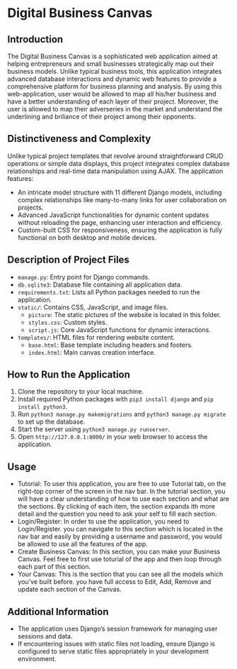 # Digital Business Canvas

## Introduction

The Digital Business Canvas is a sophisticated web application aimed at helping entrepreneurs and small businesses strategically map out their business models. Unlike typical business tools, this application integrates advanced database interactions and dynamic web features to provide a comprehensive platform for business planning and analysis. By using this web-application, user would be allowed to map all his/her business and have a better understanding of each layer of their project. Moreover, the user is allowed to map their adverseries in the market and understand the underlining and briliance of their project among their opponents.

## Distinctiveness and Complexity

Unlike typical project templates that revolve around straightforward CRUD operations or simple data displays, this project integrates complex database relationships and real-time data manipulation using AJAX. The application features:
- An intricate model structure with 11 different Django models, including complex relationships like many-to-many links for user collaboration on projects.
- Advanced JavaScript functionalities for dynamic content updates without reloading the page, enhancing user interaction and efficiency.
- Custom-built CSS for responsiveness, ensuring the application is fully functional on both desktop and mobile devices.

## Description of Project Files

- `manage.py`: Entry point for Django commands.
- `db.sqlite3`: Database file containing all application data.
- `requirements.txt`: Lists all Python packages needed to run the application.
- `static/`: Contains CSS, JavaScript, and image files.
  - `picture`: The static pictures of the website is located in this folder.
  - `styles.css`: Custom styles.
  - `script.js`: Core JavaScript functions for dynamic interactions.
- `templates/`: HTML files for rendering website content.
  - `base.html`: Base template including headers and footers.
  - `index.html`: Main canvas creation interface.

## How to Run the Application

1. Clone the repository to your local machine.
2. Install required Python packages with `pip3 install django` and `pip install python3`.
3. Run `python3 manage.py makemigrations` and `python3 manage.py migrate` to set up the database.
4. Start the server using `python3 manage.py runserver`.
5. Open `http://127.0.0.1:8000/` in your web browser to access the application.

## Usage

- Tutorial: To user this application, you are free to use Tutorial tab, on the right-top corner of the screen in the nav bar. In the tutorial section, you will have a clear understanding of how to use each section and what are the sections. By clicking of each item, the section expands ith more detail and the question you need to ask your self to fill each section. 
- Login/Register: In order to use the application, you need to Login/Register. you can navigate to this section which is located in the nav bar and easily by providing a username and password, you would be allowed to use all the features of the app.
- Create Business Canvas: In this section, you can make your Business Canvas. Feel free to first use toturial of the app and then loop through each part of this section.
- Your Canvas: This is the section that you can see all the models which you've built before. you have full access to Edit, Add, Remove and update each section of the Canvas.

## Additional Information

- The application uses Django’s session framework for managing user sessions and data.
- If encountering issues with static files not loading, ensure Django is configured to serve static files appropriately in your development environment.
